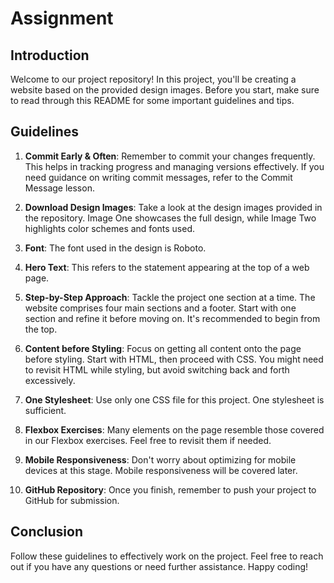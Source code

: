 # Assignment

## Introduction
Welcome to our project repository! In this project, you'll be creating a website based on the provided design images. Before you start, make sure to read through this README for some important guidelines and tips.

## Guidelines
1. **Commit Early & Often**: Remember to commit your changes frequently. This helps in tracking progress and managing versions effectively. If you need guidance on writing commit messages, refer to the Commit Message lesson.

2. **Download Design Images**: Take a look at the design images provided in the repository. Image One showcases the full design, while Image Two highlights color schemes and fonts used.

3. **Font**: The font used in the design is Roboto.

4. **Hero Text**: This refers to the statement appearing at the top of a web page.

5. **Step-by-Step Approach**: Tackle the project one section at a time. The website comprises four main sections and a footer. Start with one section and refine it before moving on. It's recommended to begin from the top.

6. **Content before Styling**: Focus on getting all content onto the page before styling. Start with HTML, then proceed with CSS. You might need to revisit HTML while styling, but avoid switching back and forth excessively.

7. **One Stylesheet**: Use only one CSS file for this project. One stylesheet is sufficient.

8. **Flexbox Exercises**: Many elements on the page resemble those covered in our Flexbox exercises. Feel free to revisit them if needed.

9. **Mobile Responsiveness**: Don't worry about optimizing for mobile devices at this stage. Mobile responsiveness will be covered later.

10. **GitHub Repository**: Once you finish, remember to push your project to GitHub for submission.

## Conclusion
Follow these guidelines to effectively work on the project. Feel free to reach out if you have any questions or need further assistance. Happy coding!
